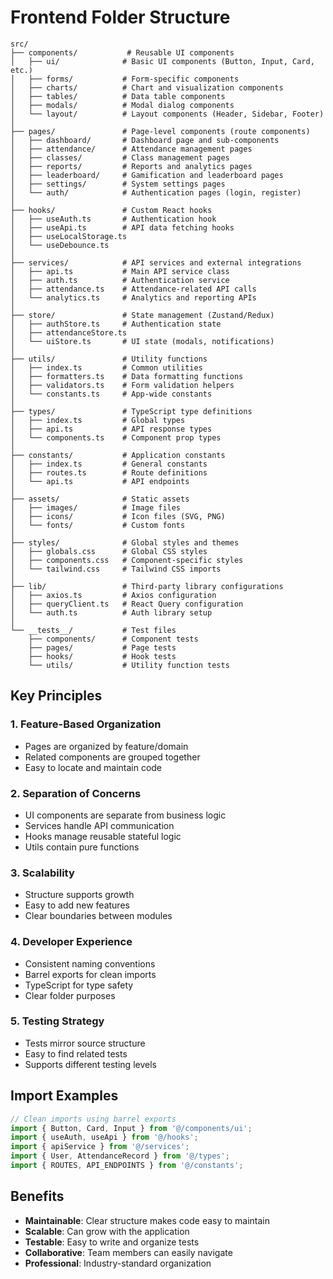 # Frontend Folder Structure

```
src/
├── components/           # Reusable UI components
│   ├── ui/              # Basic UI components (Button, Input, Card, etc.)
│   ├── forms/           # Form-specific components
│   ├── charts/          # Chart and visualization components
│   ├── tables/          # Data table components
│   ├── modals/          # Modal dialog components
│   └── layout/          # Layout components (Header, Sidebar, Footer)
│
├── pages/               # Page-level components (route components)
│   ├── dashboard/       # Dashboard page and sub-components
│   ├── attendance/      # Attendance management pages
│   ├── classes/         # Class management pages
│   ├── reports/         # Reports and analytics pages
│   ├── leaderboard/     # Gamification and leaderboard pages
│   ├── settings/        # System settings pages
│   └── auth/            # Authentication pages (login, register)
│
├── hooks/               # Custom React hooks
│   ├── useAuth.ts       # Authentication hook
│   ├── useApi.ts        # API data fetching hooks
│   ├── useLocalStorage.ts
│   └── useDebounce.ts
│
├── services/            # API services and external integrations
│   ├── api.ts           # Main API service class
│   ├── auth.ts          # Authentication service
│   ├── attendance.ts    # Attendance-related API calls
│   └── analytics.ts     # Analytics and reporting APIs
│
├── store/               # State management (Zustand/Redux)
│   ├── authStore.ts     # Authentication state
│   ├── attendanceStore.ts
│   └── uiStore.ts       # UI state (modals, notifications)
│
├── utils/               # Utility functions
│   ├── index.ts         # Common utilities
│   ├── formatters.ts    # Data formatting functions
│   ├── validators.ts    # Form validation helpers
│   └── constants.ts     # App-wide constants
│
├── types/               # TypeScript type definitions
│   ├── index.ts         # Global types
│   ├── api.ts           # API response types
│   └── components.ts    # Component prop types
│
├── constants/           # Application constants
│   ├── index.ts         # General constants
│   ├── routes.ts        # Route definitions
│   └── api.ts           # API endpoints
│
├── assets/              # Static assets
│   ├── images/          # Image files
│   ├── icons/           # Icon files (SVG, PNG)
│   └── fonts/           # Custom fonts
│
├── styles/              # Global styles and themes
│   ├── globals.css      # Global CSS styles
│   ├── components.css   # Component-specific styles
│   └── tailwind.css     # Tailwind CSS imports
│
├── lib/                 # Third-party library configurations
│   ├── axios.ts         # Axios configuration
│   ├── queryClient.ts   # React Query configuration
│   └── auth.ts          # Auth library setup
│
└── __tests__/           # Test files
    ├── components/      # Component tests
    ├── pages/           # Page tests
    ├── hooks/           # Hook tests
    └── utils/           # Utility function tests
```

## Key Principles

### 1. **Feature-Based Organization**
- Pages are organized by feature/domain
- Related components are grouped together
- Easy to locate and maintain code

### 2. **Separation of Concerns**
- UI components are separate from business logic
- Services handle API communication
- Hooks manage reusable stateful logic
- Utils contain pure functions

### 3. **Scalability**
- Structure supports growth
- Easy to add new features
- Clear boundaries between modules

### 4. **Developer Experience**
- Consistent naming conventions
- Barrel exports for clean imports
- TypeScript for type safety
- Clear folder purposes

### 5. **Testing Strategy**
- Tests mirror source structure
- Easy to find related tests
- Supports different testing levels

## Import Examples

```typescript
// Clean imports using barrel exports
import { Button, Card, Input } from '@/components/ui';
import { useAuth, useApi } from '@/hooks';
import { apiService } from '@/services';
import { User, AttendanceRecord } from '@/types';
import { ROUTES, API_ENDPOINTS } from '@/constants';
```

## Benefits

- **Maintainable**: Clear structure makes code easy to maintain
- **Scalable**: Can grow with the application
- **Testable**: Easy to write and organize tests
- **Collaborative**: Team members can easily navigate
- **Professional**: Industry-standard organization